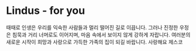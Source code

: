 # Lindus - for you
때때로 인생은 우리를 익숙한 사람들과 멀리 떨어진 길로 이끕니다.
그러나 진정한 우정은 침묵과 거리 너머로도 이어지며, 마음 속에서 보이지 않게 강하게 자랍니다.
여러분의 새로운 시작이 희망과 사랑으로 가득한 가족의 집이 되길 바랍니다.  사랑해요 제스코
